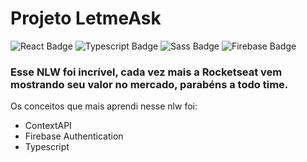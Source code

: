 
# Projeto LetmeAsk

![React Badge](https://img.shields.io/badge/-React-ff00ff?style=flat-square&logo=React&logoColor=white&link=https://pt-br.reactjs.org/)
![Typescript Badge](https://img.shields.io/badge/-Typescript-000?style=flat-square&logo=Typescript&logoColor=white&link=https://www.typescriptlang.org/)
![Sass Badge](https://img.shields.io/badge/-Sass-000?style=flat-square&logo=Sass&logoColor=white&link=https://sass-lang.com/)
![Firebase Badge](https://img.shields.io/badge/-Firebase-000?style=flat-square&logo=Firebase&logoColor=white&link=https://firebase.google.com/?hl=pt)



### Esse NLW foi incrível, cada vez mais a Rocketseat vem mostrando seu valor no mercado, parabéns a todo time.

Os conceitos que mais aprendi nesse nlw foi:
- ContextAPI
- Firebase Authentication
- Typescript

